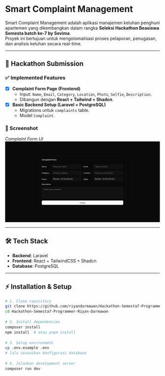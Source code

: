 # Smart Complaint Management

Smart Complaint Management adalah aplikasi manajemen keluhan penghuni apartemen yang dikembangkan dalam rangka **Seleksi Hackathon Beasiswa Semesta batch ke-7 by Sevima**.  
Proyek ini bertujuan untuk mengotomatisasi proses pelaporan, penugasan, dan analisis keluhan secara real-time.

---

## 🚀 Hackathon Submission

### ✅ Implemented Features
- [x] **Complaint Form Page (Frontend)**
  - Input: `Name`, `Email`, `Category`, `Location`, `Photo`, `Selfie`, `Description`.
  - Dibangun dengan **React + Tailwind + Shadcn**.
- [x] **Basic Backend Setup (Laravel + PostgreSQL)**
  - Migrations untuk `complaints` table.
  - Model `Complaint`.

### 📸 Screenshot
_Complaint Form UI_
![Complaint Form Screenshot](./public/docs/complaint-form-page.png)

---

## 🛠️ Tech Stack
- **Backend**: Laravel
- **Frontend**: React + TailwindCSS + Shadcn
- **Database**: PostgreSQL

---

## ⚡ Installation & Setup

```bash
# 1. Clone repository
git clone https://github.com/riyandarmawan/Hackathon-Semesta7-Programmer-Riyan-Darmawan
cd Hackathon-Semesta7-Programmer-Riyan-Darmawan

# 2. Install dependencies
composer install
npm install  # atau pnpm install

# 3. Setup environment
cp .env.example .env
# lalu sesuaikan konfigurasi database

# 4. Jalankan development server
composer run dev
